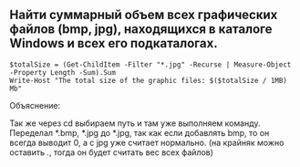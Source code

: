 ## Найти суммарный объем всех графических файлов (bmp, jpg), находящихся в каталоге Windows и всех его подкаталогах.

```
$totalSize = (Get-ChildItem -Filter "*.jpg" -Recurse | Measure-Object -Property Length -Sum).Sum
Write-Host "The total size of the graphic files: $($totalSize / 1MB) Mb"
```


Объяснение:

Так же через cd выбираем путь и там уже выполняем команду.
Переделал *.bmp, *.jpg до *.jpg, так как если добавлять bmp, то он всегда выводит 0, а с jpg уже считает нормально.
(на крайняк можно оставить *.*, тогда он будет считать вес всех файлов)
